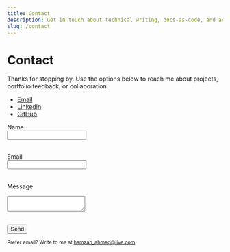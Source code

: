 ```yaml
---
title: Contact
description: Get in touch about technical writing, docs-as-code, and accessibility.
slug: /contact
---
```


# Contact

Thanks for stopping by. Use the options below to reach me about projects, portfolio feedback, or collaboration.

- [Email](mailto:hamzah_ahmad@live.com)
- [LinkedIn](https://https://www.linkedin.com/in/hamzaha38b9b498)
- [GitHub](https://github.com/hamzah-ahmad22)

<form name="contact" method="POST" action="https://formspree.io/f/xpwjeqrv">
  <label htmlFor="name">Name</label><br />
  <input id="name" name="name" required /><br /><br />

<label htmlFor="email">Email</label><br />
<input id="email" name="_replyto" type="email" required /><br /><br />

<label htmlFor="message">Message</label><br />
<textarea id="message" name="message" rows={6} required></textarea><br /><br />

<button type="submit">Send</button>

</form>

<small>
  Prefer email? Write to me at <a href="mailto:hamzah_ahmad@live.com">hamzah_ahmad@live.com</a>.
</small>
